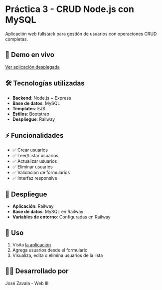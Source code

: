 # Práctica 3 - CRUD Node.js con MySQL

Aplicación web fullstack para gestión de usuarios con operaciones CRUD completas.

## 🚀 Demo en vivo
[Ver aplicación desplegada](https://crudnodejs-production-079d.up.railway.app/)

## 🛠 Tecnologías utilizadas
- **Backend**: Node.js + Express
- **Base de datos**: MySQL
- **Templates**: EJS
- **Estilos**: Bootstrap
- **Despliegue**: Railway

## ⚡ Funcionalidades
- ✅ Crear usuarios
- ✅ Leer/Listar usuarios  
- ✅ Actualizar usuarios
- ✅ Eliminar usuarios
- ✅ Validación de formularios
- ✅ Interfaz responsive

## 🚀 Despliegue
- **Aplicación**: Railway
- **Base de datos**: MySQL en Railway
- **Variables de entorno**: Configuradas en Railway

## 📝 Uso
1. Visita [la aplicación](https://crudnodejs-production-079d.up.railway.app/)
2. Agrega usuarios desde el formulario
3. Visualiza, edita o elimina usuarios de la lista

## 👨‍💻 Desarrollado por
José Zavala - Web III

